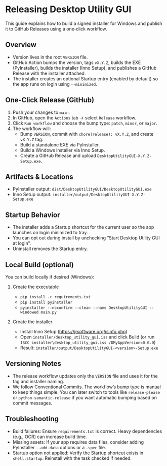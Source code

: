 Releasing Desktop Utility GUI
=============================

This guide explains how to build a signed installer for Windows and publish it to GitHub Releases using a one‑click workflow.

Overview
--------
- Version lives in the root `VERSION` file.
- GitHub Action bumps the version, tags `vX.Y.Z`, builds the EXE (PyInstaller), builds the installer (Inno Setup), and publishes a GitHub Release with the installer attached.
- The installer creates an optional Startup entry (enabled by default) so the app runs on login using `--minimized`.

One‑Click Release (GitHub)
-------------------------
1. Push your changes to `main`.
2. In GitHub, open the `Actions` tab → select `Release` workflow.
3. Click `Run workflow` and choose the bump type: `patch`, `minor`, or `major`.
4. The workflow will:
   - Bump `VERSION`, commit with `chore(release): vX.Y.Z`, and create `vX.Y.Z` tag.
   - Build a standalone EXE via PyInstaller.
   - Build a Windows installer via Inno Setup.
   - Create a GitHub Release and upload `DesktopUtilityGUI-X.Y.Z-Setup.exe`.

Artifacts & Locations
---------------------
- PyInstaller output: `dist/DesktopUtilityGUI/DesktopUtilityGUI.exe`
- Inno Setup output: `installer/output/DesktopUtilityGUI-X.Y.Z-Setup.exe`

Startup Behavior
----------------
- The installer adds a Startup shortcut for the current user so the app launches on login minimized to tray.
- You can opt out during install by unchecking “Start Desktop Utility GUI at login”.
- Uninstall removes the Startup entry.

Local Build (optional)
----------------------
You can build locally if desired (Windows):

1. Create the executable
   - `pip install -r requirements.txt`
   - `pip install pyinstaller`
   - `pyinstaller --noconfirm --clean --name DesktopUtilityGUI --windowed main.py`

2. Create the installer
   - Install Inno Setup (https://jrsoftware.org/isinfo.php)
   - Open `installer/desktop_utility_gui.iss` and click Build (or run `ISCC installer\desktop_utility_gui.iss /DMyAppVersion=0.0.0`)
   - Result: `installer/output/DesktopUtilityGUI-<version>-Setup.exe`

Versioning Notes
----------------
- The release workflow updates only the `VERSION` file and uses it for the tag and installer naming.
- We follow Conventional Commits. The workflow’s bump type is manual to keep things simple. You can later switch to tools like `release-please` or `python-semantic-release` if you want automatic bumping based on commit messages.

Troubleshooting
---------------
- Build failures: Ensure `requirements.txt` is correct. Heavy dependencies (e.g., OCR) can increase build time.
- Missing assets: If your app requires data files, consider adding PyInstaller `--add-data` options or a `.spec` file.
- Startup option not applied: Verify the Startup shortcut exists in `shell:startup`. Reinstall with the task checked if needed.

